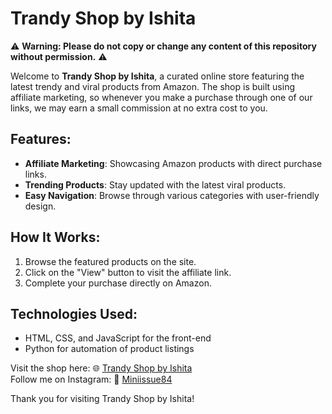 # Trandy Shop by Ishita

⚠️ **Warning: Please do not copy or change any content of this repository without permission.** ⚠️

Welcome to **Trandy Shop by Ishita**, a curated online store featuring the latest trendy and viral products from Amazon. The shop is built using affiliate marketing, so whenever you make a purchase through one of our links, we may earn a small commission at no extra cost to you.

## Features:
- **Affiliate Marketing**: Showcasing Amazon products with direct purchase links.
- **Trending Products**: Stay updated with the latest viral products.
- **Easy Navigation**: Browse through various categories with user-friendly design.

## How It Works:
1. Browse the featured products on the site.
2. Click on the "View" button to visit the affiliate link.
3. Complete your purchase directly on Amazon.

## Technologies Used:
- HTML, CSS, and JavaScript for the front-end
- Python for automation of product listings

Visit the shop here: 🌐 [Trandy Shop by Ishita](https://miniissue84.github.io/shop/)  
Follow me on Instagram: 📸 [Miniissue84](https://www.instagram.com/Miniissue84)

Thank you for visiting Trandy Shop by Ishita!
